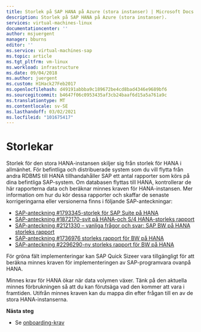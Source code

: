 ```yaml
---
title: Storlek på SAP HANA på Azure (stora instanser) | Microsoft Docs
description: Storlek på SAP HANA på Azure (stora instanser).
services: virtual-machines-linux
documentationcenter: ''
author: msjuergent
manager: bburns
editor: ''
ms.service: virtual-machines-sap
ms.topic: article
ms.tgt_pltfrm: vm-linux
ms.workload: infrastructure
ms.date: 09/04/2018
ms.author: juergent
ms.custom: H1Hack27Feb2017
ms.openlocfilehash: d49191abbba9c189672be4cd8bad4346e9689bf6
ms.sourcegitcommit: b4647f06c0953435af3cb24baaf6d15a5a761a9c
ms.translationtype: MT
ms.contentlocale: sv-SE
ms.lasthandoff: 03/02/2021
ms.locfileid: "101675417"
---
```

# <a name="sizing"></a>Storlekar

Storlek för den stora HANA-instansen skiljer sig från storlek för HANA i allmänhet. För befintliga och distribuerade system som du vill flytta från andra RDBMS till HANA tillhandahåller SAP ett antal rapporter som körs på dina befintliga SAP-system. Om databasen flyttas till HANA, kontrollerar de här rapporterna data och beräknar minnes kraven för HANA-instansen. Mer information om hur du kör dessa rapporter och skaffar de senaste korrigeringarna eller versionerna finns i följande SAP-anteckningar:

- [SAP-anteckning #1793345-storlek för SAP Suite på HANA](https://launchpad.support.sap.com/#/notes/1793345)
- [SAP-anteckning #1872170-svit på HANA-och S/4 HANA-storleks rapport](https://launchpad.support.sap.com/#/notes/1872170)
- [SAP-anteckning #2121330 – vanliga frågor och svar: SAP BW på HANA storleks rapport](https://launchpad.support.sap.com/#/notes/2121330)
- [SAP-anteckning #1736976 storleks rapport för BW på HANA](https://launchpad.support.sap.com/#/notes/1736976)
- [SAP-anteckning #2296290-ny storleks rapport för BW på HANA](https://launchpad.support.sap.com/#/notes/2296290)

För gröna fält implementeringar kan SAP Quick Sizeer vara tillgängligt för att beräkna minnes kraven för implementeringen av SAP-programvara ovanpå HANA.

Minnes krav för HANA ökar när data volymen växer. Tänk på den aktuella minnes förbrukningen så att du kan förutsäga vad den kommer att vara i framtiden. Utifrån minnes kraven kan du mappa din efter frågan till en av de stora HANA-instanserna.

**Nästa steg**
- Se [onboarding-krav](hana-onboarding-requirements.md)